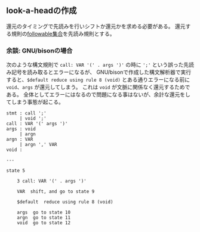 ## look-a-headの作成

還元のタイミングで先読みを行いシフトか還元かを求める必要がある。
還元する規則の[followable集合](19.followable集合の作成.md)を先読み規則とする。

### 余談: GNU/bisonの場合

次のような構文規則で `call: VAR '(' . args ')'` の時に `';'` という誤った先読み記号を読み取るとエラーになるが、
GNU/bisonで作成した構文解析器で実行すると、`$default reduce using rule 8 (void)` とある通りエラーになる前に `void`、`args` が還元してしまう。
これは `void` が文脈に関係なく還元するためである。
全体としてエラーにはなるので問題になる事はないが、余計な還元をしてしまう事態が起こる。

```
stmt : call ';'
     | void ';'
call : VAR '(' args ')'
args : void
     | argn
argn : VAR
     | argn ',' VAR
void :

---

state 5

    3 call: VAR '(' . args ')'

    VAR  shift, and go to state 9

    $default  reduce using rule 8 (void)

    args  go to state 10
    argn  go to state 11
    void  go to state 12
```
